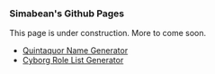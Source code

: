 ### Simabean's Github Pages

This page is under construction.  More to come soon.

 * [Quintaquor Name Generator](names.html)
 * [Cyborg Role List Generator](cyborg.html)
